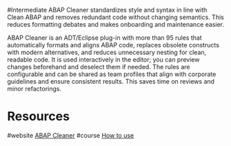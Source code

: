 #Intermediate 
ABAP Cleaner standardizes style and syntax in line with Clean ABAP and removes redundant code without changing semantics. This reduces formatting debates and makes onboarding and maintenance easier.

ABAP Cleaner is an ADT/Eclipse plug-in with more than 95 rules that automatically formats and aligns ABAP code, replaces obsolete constructs with modern alternatives, and reduces unnecessary nesting for clean, readable code. It is used interactively in the editor; you can preview changes beforehand and deselect them if needed. The rules are configurable and can be shared as team profiles that align with corporate guidelines and ensure consistent results. This saves time on reviews and minor refactorings.
# Resources

#website [ABAP Cleaner](https://github.com/SAP/abap-cleaner?tab=readme-ov-file)
#course [How to use](https://github.com/SAP/abap-cleaner/blob/main/docs/usage.md)

